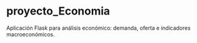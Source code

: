 # proyecto_Economia
Aplicación Flask para análisis económico: demanda, oferta e indicadores macroeconómicos.
